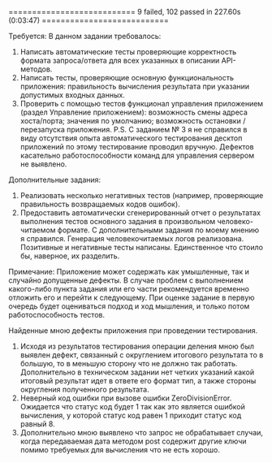 =========================== 9 failed, 102 passed in 227.60s (0:03:47) ===========================



Требуется:
В данном задании требовалось:
1.	Написать автоматические тесты проверяющие корректность формата запроса/ответа для всех указанных в описании API-методов.
2.	Написать тесты, проверяющие основную функциональность приложения: правильность вычисления результата при указании допустимых входных данных.
3.	Проверить с помощью тестов функционал управления приложением (раздел Управление приложением): возможность смены адреса хоста/порта; значения по умолчанию; возможность остановки / перезапуска приложения.
P.S. С заданием № 3 я не справился в виду отсутствия опыта автоматического тестирования десктоп приложений по этому тестирование проводил вручную. Дефектов касательно работоспособности команд для управления сервером не выявлено.

Дополнительные задания:
1.	Реализовать несколько негативных тестов (например, проверяющие правильность возвращаемых кодов ошибок).
2.	Предоставить автоматически сгенерированный отчет о результатах выполнения тестов основного задания в произвольном человеко-читаемом формате.
С дополнительными задания по моему мнению я справился. Генерация человекочитаемых логов реализована. Позитивные и негативные тесты написаны. Единственное что стоило бы, наверное, их разделить.
 
Примечание: Приложение может содержать как умышленные, так и случайно допущенные дефекты. В случае проблем с выполнением какого-либо пункта задания или его части рекомендуется временно отложить его и перейти к следующему. При оценке задание в первую очередь будет оцениваться подход и ход мышления, и только потом работоспособность тестов.

Найденные мною дефекты приложения при проведении тестирования. 
1.	Исходя из результатов тестирования операции деления мною был выявлен дефект, связанный с округлением итогового результата то в большую, то в меньшую сторону что не должно так работать. Дополнительно в техническом задании нет четких указаний какой итоговый результат идет в ответе его формат тип, а также стороны округления полученного результата.
2.	Неверный код ошибки при вызове ошибки ZeroDivisionError. Ожидается что статус код будет 1 так как это является ошибкой вычисления, у которой статус код равен 1 приходит статус код равный 8.
3.	Дополнительно мною выявлено что запрос не обрабатывает случаи, когда передаваемая дата методом post содержит другие ключи помимо требуемых для вычисления что не есть хорошо.
